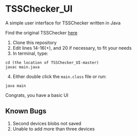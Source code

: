 # TSSChecker_UI
A simple user interface for TSSChecker written in Java

Find the original TSSChecker [here](https://github.com/tihmstar/tsschecker)

1. Clone this repository
2. Edit lines 14-16(+), and 20 if necessary, to fit your needs
3. In terminal, type:
```
cd (the location of TSSChecker_UI-master)
javac main.java
```
4. Either double click the `main.class` file or run:
```
java main
```

Congrats, you have a basic UI


## Known Bugs
1. Second devices blobs not saved
2. Unable to add more than three devices
